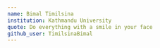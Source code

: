 ```yaml
---
name: Bimal Timilsina
institution: Kathmandu University
quote: Do everything with a smile in your face
github_user: TimilsinaBimal
---
```

